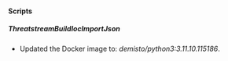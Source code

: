 
#### Scripts

##### ThreatstreamBuildIocImportJson
- Updated the Docker image to: *demisto/python3:3.11.10.115186*.



